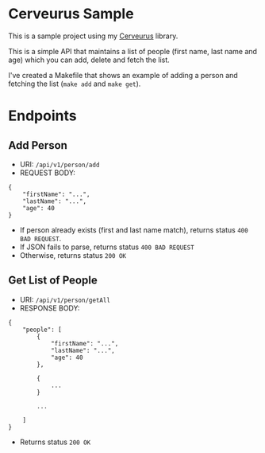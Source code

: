 # Cerveurus Sample
This is a sample project using my [Cerveurus](https://github.com/Kiyoshika/cerveurus) library.

This is a simple API that maintains a list of people (first name, last name and age) which you can add, delete and fetch the list.

I've created a Makefile that shows an example of adding a person and fetching the list (`make add` and `make get`).

# Endpoints

## Add Person
* URI: `/api/v1/person/add`
* REQUEST BODY:
```text
{
	"firstName": "...",
	"lastName": "...",
	"age": 40
}
```
* If person already exists (first and last name match), returns status `400 BAD REQUEST`.
* If JSON fails to parse, returns status `400 BAD REQUEST`
* Otherwise, returns status `200 OK`

## Get List of People
* URI: `/api/v1/person/getAll`
* RESPONSE BODY:
```text
{
	"people": [
		{
			"firstName": "...",
			"lastName": "...",
			"age": 40
		},

		{
			...
		}

		...

	]
}
```
* Returns status `200 OK`
